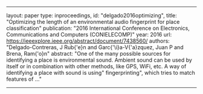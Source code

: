 
---
layout: paper
type: inproceedings,
id: "delgado2016optimizing",
title: "Optimizing the length of an environmental audio fingerprint for place classification"
publication: "2016 International Conference on Electronics, Communications and Computers (CONIELECOMP)"
year: 2016
url: https://ieeexplore.ieee.org/abstract/document/7438560/
authors: "Delgado-Contreras, J Rub{\'e}n and Garc{\'\i}a-V{\'a}zquez, Juan P and Brena, Ram{\'o}n"
abstract: "One of the many possible sources for identifying a place is environmental sound. Ambient sound can be used by itself or in combination with other methods, like GPS, WiFi, etc. A way of identifying a place with sound is using" fingerprinting", which tries to match features of …"

---
